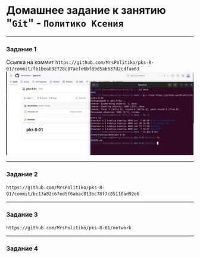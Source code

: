 # Домашнее задание к занятию "`Git`" - `Политико Ксения`


---

### Задание 1


Ссылка на коммит
`https://github.com/MrsPolitiko/pks-8-01/commit/fb1beab92728c87aefe6bf89d5ab537d2cdfae63`
![](./img/8.01-1.png)

---

### Задание 2


`https://github.com/MrsPolitiko/pks-8-01/commit/bc13a82c67ed5f6abac813bc78f7c85110ad92e6`


---

### Задание 3

`https://github.com/MrsPolitiko/pks-8-01/network`


---

### Задание 4

